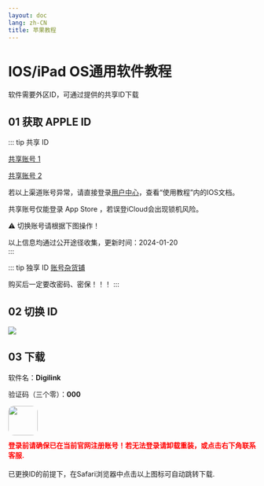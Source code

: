 ```yaml
---
layout: doc
lang: zh-CN
title: 苹果教程
---
```


# IOS/iPad OS通用软件教程

软件需要外区ID，可通过提供的共享ID下载

## 01 获取 APPLE ID

::: tip 共享 ID

[共享账号 1 ](https://idshare.me/)

[共享账号 2 ](https://f.ipip.dog/disanfang/appleid/js.html)

<div style="text-align: left;">若以上渠道账号异常，请直接登录<a href='https://yoo.dog' target="_blank">用户中心</a>，查看“使用教程”内的IOS文档。 </div>


共享账号仅能登录 App Store ，若误登iCloud会出现锁机风险。

⚠️ 切换账号请根据下图操作！

<div style="text-align: left;">以上信息均通过公开途径收集，更新时间：2024-01-20 </div>
:::

::: tip 独享 ID
[账号杂货铺](http://cloud.idid88.com)

购买后一定要改密码、密保！！！
:::

## 02 切换 ID

![](http://assets.tyro.wiki/img/course/AppStoreID.webp)

## 03 下载

软件名：**Digilink**

验证码（三个零）：**000**

<a href="https://apps.apple.com/app/id1595774070">
<img src="http://assets.tyro.wiki/img/i/digilink.webp" style=" border-radius: 20%" width="60"></img>
</a>

<h4 style="color:red;margin-top:10px;">登录前请确保已在当前官网注册账号！若无法登录请卸载重装，或点击右下角联系客服.</h4>

已更换ID的前提下，在Safari浏览器中点击以上图标可自动跳转下载.